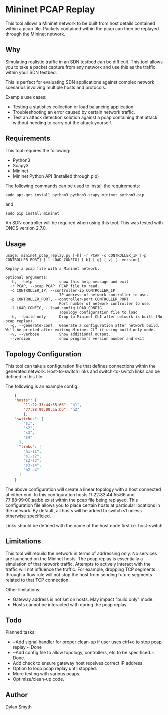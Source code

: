 # Mininet PCAP Replay

This tool allows a Mininet network to be built from host details contained within a pcap file. Packets contained within the pcap can then be replayed through the Mininet network.

## Why

Simulating realistic traffic in an SDN testbed can be difficult. This tool allows you to take a packet capture from any network and use this as the traffic within your SDN testbed. 

This is perfect for evaluating SDN applications against complex network scenarios involving multiple hosts and protocols.

Example use cases:
- Testing a statistics collection or load balancing application.
- Troubleshooting an error caused by certain network traffic.
- Test an attack detection solution against a pcap containing that attack without needing to carry out the attack yourself.


## Requirements
This tool requires the following:

- Python3
- Scapy3
- Mininet
- Mininet Python API (Installed through pip)

The following commands can be used to install the requirements:

	sudo apt-get install python3 python3-scapy mininet python3-pip
and

	sudo pip install mininet

An SDN controller will be required when using this tool. This was tested with ONOS version 2.7.0.

## Usage

	usage: mininet_pcap_replay.py [-h] -r PCAP -c CONTROLLER_IP [-p CONTROLLER_PORT] [-l LOAD_CONFIG] [-b] [-g] [-v] [--version]

	Replay a pcap file with a Mininet network.

	optional arguments:
	  -h, --help            show this help message and exit
	  -r PCAP, --pcap PCAP  PCAP file to read.
	  -c CONTROLLER_IP, --controller-ip CONTROLLER_IP
	                        IP address of network controller to use.
	  -p CONTROLLER_PORT, --controller-port CONTROLLER_PORT
	                        Port number of network controller to use.
	  -l LOAD_CONFIG, --load-config LOAD_CONFIG
	                        Topology configuration file to load
	  -b, --build-only      Drop to Mininet CLI after network is built (No pcap replay).
	  -g, --generate-conf   Generate a configuration after network build. Will be printed after exiting Mininet CLI if using build-only mode.
	  -v, --verbose         Show additional output.
	  --version             show program's version number and exit

## Topology Configuration
This tool can take a configuration file that defines connections within the generated network. Host-to-switch links and switch-to-switch links can be defined in this file.

The following is an example config:
```json
	{
	"hosts": {
		"11:22:33:44:55:66": "h1",
		"77:88:99:00:aa:bb": "h2"
	  	},
  	"switches": [
		"s1",
		"s2",
		"s3",
		"s4"
	  ],
	  "links": [
		"h1-s1",
		"s1-s2",
		"s2-s3",
		"s3-s4",
		"h2-s4"
	  ]
	}
```

The above configuration will create a linear topology with a host connected at either end. In this configuration hosts 11:22:33:44:55:66 and 77:88:99:00:aa:bb exist within the pcap file being replayed. This configuration file allows you to place certain hosts at particular locations in the network. By default, all hosts will be added to switch s1 unless otherwise specificied.

Links should be defined with the name of the host node first i.e. host-switch 

## Limitations
This tool will rebuild the network in terms of addressing only. No services are launched on the Mininet hosts. The pcap replay is essentially a simulation of that network traffic. Attempts to actively interact with the traffic will not influence the traffic. For example, dropping TCP segments through a flow rule will not stop the host from sending future segments related to that TCP connection. 

Other limitations:
- Gateway address is not set on hosts. May impact "build only" mode.
- Hosts cannot be interacted with during the pcap replay.

## Todo

Planned tasks:
- ~Add signal handler for proper clean-up if user uses ctrl+c to stop pcap replay.~ Done
- ~Add config file to allow topology, controllers, etc to be specificed.~ Done.
- Add check to ensure gateway host receives correct IP address.
- Option to loop pcap replay until stopped.
- More testing with various pcaps.
- Optimize/clean-up code.

## Author
Dylan Smyth 
